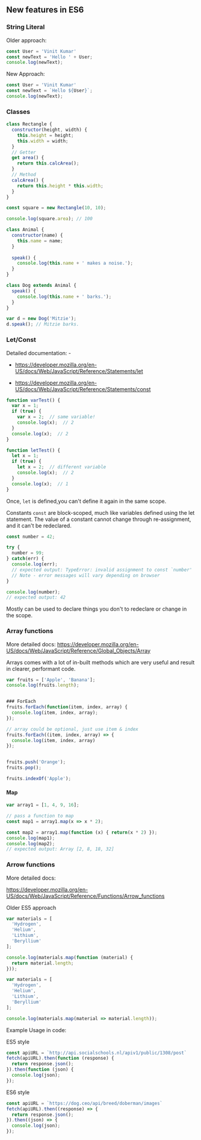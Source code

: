 ## New features in ES6


### String Literal

Older approach:

```js
const User = 'Vinit Kumar'
const newText = 'Hello ' + User;
console.log(newText);
```


New Approach:

```js
const User = 'Vinit Kumar'
const newText = `Hello ${User}`;
console.log(newText);
```

### Classes

```js
class Rectangle {
  constructor(height, width) {
    this.height = height;
    this.width = width;
  }
  // Getter
  get area() {
    return this.calcArea();
  }
  // Method
  calcArea() {
    return this.height * this.width;
  }
}

const square = new Rectangle(10, 10);

console.log(square.area); // 100
```

```js
class Animal { 
  constructor(name) {
    this.name = name;
  }
  
  speak() {
    console.log(this.name + ' makes a noise.');
  }
}

class Dog extends Animal {
  speak() {
    console.log(this.name + ' barks.');
  }
}

var d = new Dog('Mitzie');
d.speak(); // Mitzie barks.
```

### Let/Const

Detailed documentation: - 

- https://developer.mozilla.org/en-US/docs/Web/JavaScript/Reference/Statements/let

- https://developer.mozilla.org/en-US/docs/Web/JavaScript/Reference/Statements/const

```js
function varTest() {
  var x = 1;
  if (true) {
    var x = 2;  // same variable!
    console.log(x);  // 2
  }
  console.log(x);  // 2
}

function letTest() {
  let x = 1;
  if (true) {
    let x = 2;  // different variable
    console.log(x);  // 2
  }
  console.log(x);  // 1
}
```
Once, `let` is defined,you can't define it again in the same scope.



Constants `const` are block-scoped, much like variables defined using the let statement. The value of a constant cannot change through re-assignment, and it can't be redeclared.

```js
const number = 42;

try {
  number = 99;
} catch(err) {
  console.log(err);
  // expected output: TypeError: invalid assignment to const `number'
  // Note - error messages will vary depending on browser
}

console.log(number);
// expected output: 42

```

Mostly can be used to declare things you don't to redeclare or change in the scope.

### Array functions

More detailed docs: https://developer.mozilla.org/en-US/docs/Web/JavaScript/Reference/Global_Objects/Array

Arrays comes with a lot of in-built methods which are very useful and result
in clearer, performant code.

```js
var fruits = ['Apple', 'Banana'];
console.log(fruits.length);


### ForEach
fruits.forEach(function(item, index, array) {
  console.log(item, index, array);
});

// array could be optional, just use item & index
fruits.forEach((item, index, array) => {
  console.log(item, index, array)
});


fruits.push('Orange');
fruits.pop();

fruits.indexOf('Apple');
```

#### Map

```js
var array1 = [1, 4, 9, 16];

// pass a function to map
const map1 = array1.map(x => x * 2);

const map2 = array1.map(function (x) { return(x * 2) });
console.log(map1);
console.log(map2);
// expected output: Array [2, 8, 18, 32]
```


### Arrow functions

More detailed docs: 

https://developer.mozilla.org/en-US/docs/Web/JavaScript/Reference/Functions/Arrow_functions

Older ES5 approach

```js
var materials = [
  'Hydrogen',
  'Helium',
  'Lithium',
  'Beryllium'
];

console.log(materials.map(function (material) {
  return material.length;
}));

```


```js
var materials = [
  'Hydrogen',
  'Helium',
  'Lithium',
  'Beryllium'
];

console.log(materials.map(material => material.length));
```

Example Usage in code:

ES5 style
```js
const apiURL = `http://api.socialschools.nl/apiv1/public/1308/post`
fetch(apiURL).then(function (response) {
  return response.json();
}).then(function (json) {
  console.log(json);
});
```

ES6 style
```js
const apiURL = `https://dog.ceo/api/breed/doberman/images`
fetch(apiURL).then((response) => {
  return response.json();
}).then((json) => {
  console.log(json);
});
```

